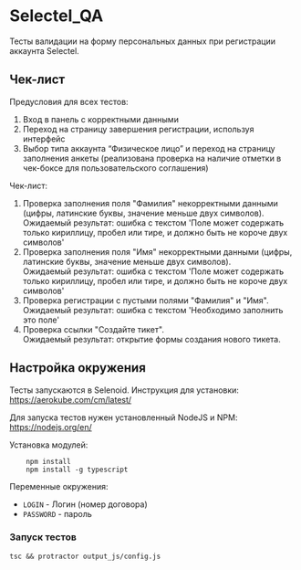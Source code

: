 # Selectel_QA
Тесты валидации на форму персональных данных при регистрации 
аккаунта Selectel.

## Чек-лист
Предусловия для всех тестов:
1. Вход в панель с корректными данными
2. Переход на страницу завершения регистрации, используя интерфейс
3. Выбор типа аккаунта “Физическое лицо” и переход на страницу заполнения анкеты 
(реализована проверка на наличие отметки в чек-боксе для пользовательского соглашения)

Чек-лист:
1. Проверка заполнения поля "Фамилия" некорректными данными 
(цифры, латинские буквы, значение меньше двух символов).\
Ожидаемый результат: ошибка с текстом 'Поле может содержать только кириллицу, пробел или тире, 
и должно быть не короче двух символов'
2. Проверка заполнения поля "Имя" некорректными данными 
(цифры, латинские буквы, значение меньше двух символов).\
Ожидаемый результат: ошибка с текстом 'Поле может содержать только кириллицу, пробел или тире, 
и должно быть не короче двух символов'
3. Проверка регистрации с пустыми полями "Фамилия" и "Имя".\
Ожидаемый результат: ошибка с текстом 'Необходимо заполнить это поле'
4. Проверка ссылки "Создайте тикет".\
Ожидаемый результат: открытие формы создания нового тикета.

## Настройка окружения
Тесты запускаются в Selenoid. 
Инструкция для установки: https://aerokube.com/cm/latest/

Для запуска тестов нужен установленный NodeJS и NPM: https://nodejs.org/en/

Установка модулей:

        npm install
        npm install -g typescript
        
Переменные окружения:
- `LOGIN` - Логин (номер договора)
- `PASSWORD` - пароль

### Запуск тестов

    tsc && protractor output_js/config.js